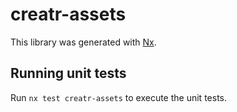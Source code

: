 # creatr-assets

This library was generated with [Nx](https://nx.dev).

## Running unit tests

Run `nx test creatr-assets` to execute the unit tests.
